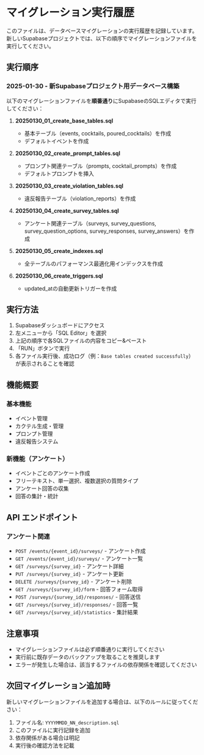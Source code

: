 # マイグレーション実行履歴

このファイルは、データベースマイグレーションの実行履歴を記録しています。
新しいSupabaseプロジェクトでは、以下の順序でマイグレーションファイルを実行してください。

## 実行順序

### 2025-01-30 - 新Supabaseプロジェクト用データベース構築

以下のマイグレーションファイルを**順番通り**にSupabaseのSQLエディタで実行してください：

1. **20250130_01_create_base_tables.sql**
   - 基本テーブル（events, cocktails, poured_cocktails）を作成
   - デフォルトイベントを作成

2. **20250130_02_create_prompt_tables.sql** 
   - プロンプト関連テーブル（prompts, cocktail_prompts）を作成
   - デフォルトプロンプトを挿入

3. **20250130_03_create_violation_tables.sql**
   - 違反報告テーブル（violation_reports）を作成

4. **20250130_04_create_survey_tables.sql**
   - アンケート関連テーブル（surveys, survey_questions, survey_question_options, survey_responses, survey_answers）を作成

5. **20250130_05_create_indexes.sql**
   - 全テーブルのパフォーマンス最適化用インデックスを作成

6. **20250130_06_create_triggers.sql**
   - updated_atの自動更新トリガーを作成

## 実行方法

1. Supabaseダッシュボードにアクセス
2. 左メニューから「SQL Editor」を選択
3. 上記の順序で各SQLファイルの内容をコピー&ペースト
4. 「RUN」ボタンで実行
5. 各ファイル実行後、成功ログ（例：`Base tables created successfully`）が表示されることを確認

## 機能概要

### 基本機能
- イベント管理
- カクテル生成・管理
- プロンプト管理
- 違反報告システム

### 新機能（アンケート）
- イベントごとのアンケート作成
- フリーテキスト、単一選択、複数選択の質問タイプ
- アンケート回答の収集
- 回答の集計・統計

## API エンドポイント

### アンケート関連
- `POST /events/{event_id}/surveys/` - アンケート作成
- `GET /events/{event_id}/surveys/` - アンケート一覧
- `GET /surveys/{survey_id}` - アンケート詳細
- `PUT /surveys/{survey_id}` - アンケート更新
- `DELETE /surveys/{survey_id}` - アンケート削除
- `GET /surveys/{survey_id}/form` - 回答フォーム取得
- `POST /surveys/{survey_id}/responses/` - 回答送信
- `GET /surveys/{survey_id}/responses/` - 回答一覧
- `GET /surveys/{survey_id}/statistics` - 集計結果

## 注意事項

- マイグレーションファイルは必ず順番通りに実行してください
- 実行前に既存データのバックアップを取ることを推奨します
- エラーが発生した場合は、該当するファイルの依存関係を確認してください

## 次回マイグレーション追加時

新しいマイグレーションファイルを追加する場合は、以下のルールに従ってください：

1. ファイル名: `YYYYMMDD_NN_description.sql`
2. このファイルに実行記録を追加
3. 依存関係がある場合は明記
4. 実行後の確認方法を記載